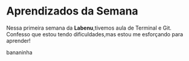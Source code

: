# Aprendizados da Semana
Nessa primeira semana da **Labenu**,tivemos aula de Terminal e Git. Confesso que estou tendo dificuldades,mas estou me esforçando para aprender!

bananinha
